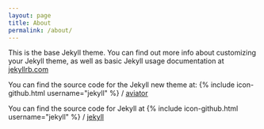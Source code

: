 ```yaml
---
layout: page
title: About
permalink: /about/
---
```


This is the base Jekyll theme. You can find out more info about customizing your Jekyll theme, as well as basic Jekyll usage documentation at [jekyllrb.com](http://jekyllrb.com/)

You can find the source code for the Jekyll new theme at:
{% include icon-github.html username="jekyll" %} /
[aviator](https://github.com/CloudCannon/Aviator-Jekyll-Theme)

You can find the source code for Jekyll at
{% include icon-github.html username="jekyll" %} /
[jekyll](https://github.com/jekyll/jekyll)
